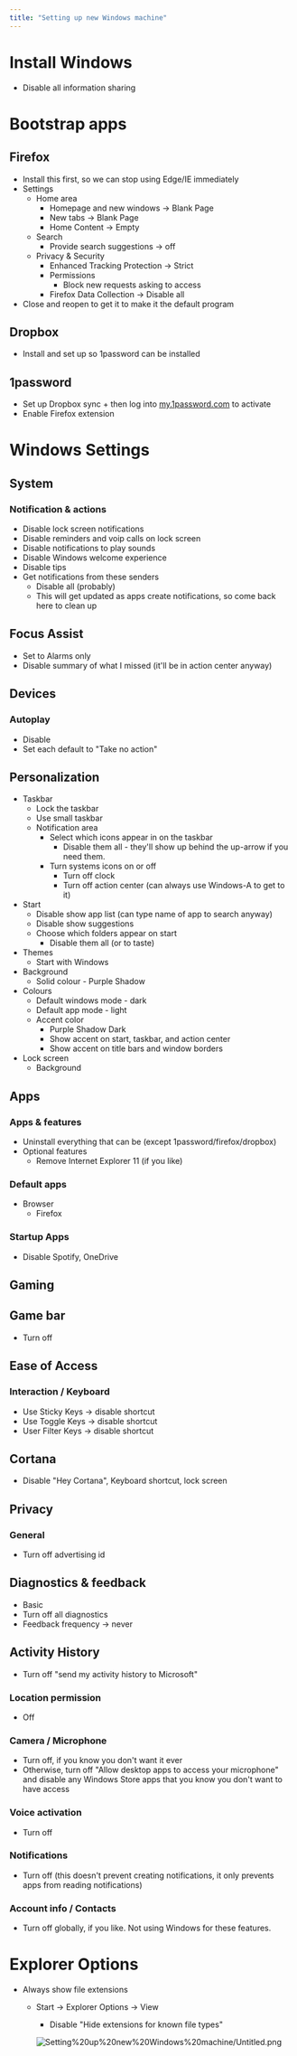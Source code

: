 ```yaml
---
title: "Setting up new Windows machine"
---
```


# Install Windows

- Disable all information sharing

# Bootstrap apps

## Firefox

- Install this first, so we can stop using Edge/IE immediately
- Settings
    - Home area
        - Homepage and new windows -> Blank Page
        - New tabs -> Blank Page
        - Home Content -> Empty
    - Search
        - Provide search suggestions -> off
    - Privacy & Security
        - Enhanced Tracking Protection -> Strict
        - Permissions
            - Block new requests asking to access
        - Firefox Data Collection -> Disable all
- Close and reopen to get it to make it the default program

## Dropbox

- Install and set up so 1password can be installed

## 1password

- Set up Dropbox sync + then log into [my.1password.com](http://my.1password.com/) to activate
- Enable Firefox extension

# Windows Settings

## System

### Notification & actions

- Disable lock screen notifications
- Disable reminders and voip calls on lock screen
- Disable notifications to play sounds
- Disable Windows welcome experience
- Disable tips
- Get notifications from these senders
    - Disable all (probably)
    - This will get updated as apps create notifications, so come back here to clean up

## Focus Assist

- Set to Alarms only
- Disable summary of what I missed (it'll be in action center anyway)

## Devices

### Autoplay

- Disable
- Set each default to "Take no action"

## Personalization

- Taskbar
    - Lock the taskbar
    - Use small taskbar
    - Notification area
        - Select which icons appear in on the taskbar
            - Disable them all - they'll show up behind the up-arrow if you need them.
        - Turn systems icons on or off
            - Turn off clock
            - Turn off action center (can always use Windows-A to get to it)
- Start
    - Disable show app list (can type name of app to search anyway)
    - Disable show suggestions
    - Choose which folders appear on start
        - Disable them all (or to taste)
- Themes
    - Start with Windows
- Background
    - Solid colour - Purple Shadow
- Colours
    - Default windows mode - dark
    - Default app mode - light
    - Accent color
        - Purple Shadow Dark
        - Show accent on start, taskbar, and action center
        - Show accent on title bars and window borders
- Lock screen
    - Background

## Apps

### Apps & features

- Uninstall everything that can be (except 1password/firefox/dropbox)
- Optional features
    - Remove Internet Explorer 11 (if you like)

### Default apps

- Browser
    - Firefox

### Startup Apps

- Disable Spotify, OneDrive

## Gaming

## Game bar

- Turn off

## Ease of Access

### Interaction / Keyboard

- Use Sticky Keys → disable shortcut
- Use Toggle Keys → disable shortcut
- User Filter Keys → disable shortcut

## Cortana

- Disable "Hey Cortana", Keyboard shortcut, lock screen

## Privacy

### General

- Turn off advertising id

## Diagnostics & feedback

- Basic
- Turn off all diagnostics
- Feedback frequency → never

## Activity History

- Turn off "send my activity history to Microsoft"

### Location permission

- Off

### Camera / Microphone

- Turn off, if you know you don't want it ever
- Otherwise, turn off "Allow desktop apps to access your microphone" and disable any Windows Store apps that you know you don't want to have access

### Voice activation

- Turn off

### Notifications

- Turn off (this doesn't prevent creating notifications, it only prevents apps from reading notifications)

### Account info / Contacts

- Turn off globally, if you like.  Not using Windows for these features.

# Explorer Options

- Always show file extensions
    - Start → Explorer Options → View
        - Disable "Hide extensions for known file types"

        ![Setting%20up%20new%20Windows%20machine/Untitled.png](Setting%20up%20new%20Windows%20machine/Untitled.png)